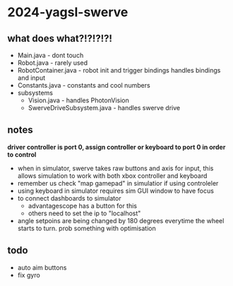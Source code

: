 # 2024-yagsl-swerve

## what does what?!?!?!?!

- Main.java - dont touch
- Robot.java - rarely used
- RobotContainer.java - robot init and trigger bindings
handles bindings and input
- Constants.java - constants and cool numbers
- subsystems
    - Vision.java - handles PhotonVision
    - SwerveDriveSubsystem.java - handles swerve drive

## notes

**driver controller is port 0, assign controller or keyboard to port 0 in order to control**

 - when in simulator, swerve takes raw buttons and axis for input, this allows simulation to work with both xbox controller and keyboard
 - remember us check "map gamepad" in simulatior if using controleler
 - using keyboard in simulator requires sim GUI window to have focus
 - to connect dashboards to simulator
    - advantagescope has a button for this
    - others need to set the ip to "localhost"
 - angle setpoins are being changed by 180 degrees everytime the wheel starts to turn. prob something with optimisation


## todo
- auto aim buttons
- fix gyro